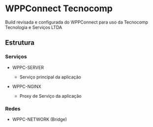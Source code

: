 # WPPConnect Tecnocomp

Build revisada e configurada do WPPConnect para uso da Tecnocomp Tecnologia e Serviços LTDA

## Estrutura

### Serviços

- WPPC-SERVER
  - Serviço principal da aplicação

- WPPC-NGINX
  - Proxy de Serviço da aplicação

### Redes

- WPPC-NETWORK (Bridge)

